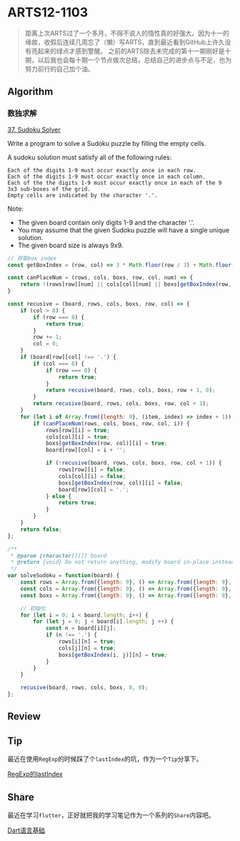 # ARTS12-1103

> 距离上次ARTS过了一个多月，不得不说人的惰性真的好强大。因为十一的缘故，收假后连续几周忘了（懒）写ARTS，直到最近看到GitHub上许久没有亮起来的绿点才感到警醒。
之前的ARTS除去未完成的第十一期刚好是十期，以后我也会每十期一个节点做次总结，总结自己的进步点与不足，也为努力前行的自己加个油。

## Algorithm

### 数独求解

[37. Sudoku Solver](https://leetcode-cn.com/problems/sudoku-solver/)

Write a program to solve a Sudoku puzzle by filling the empty cells.

A sudoku solution must satisfy all of the following rules:

    Each of the digits 1-9 must occur exactly once in each row.
    Each of the digits 1-9 must occur exactly once in each column.
    Each of the the digits 1-9 must occur exactly once in each of the 9 3x3 sub-boxes of the grid.
    Empty cells are indicated by the character '.'.

Note:

* The given board contain only digits 1-9 and the character '.'.
* You may assume that the given Sudoku puzzle will have a single unique solution.
* The given board size is always 9x9.

```javascript
// 获取box index
const getBoxIndex = (row, col) => 3 * Math.floor(row / 3) + Math.floor(col / 3);

const canPlaceNum = (rows, cols, boxs, row, col, num) => {
    return !(rows[row][num] || cols[col][num] || boxs[getBoxIndex(row, col)][num]);
}

const recusive = (board, rows, cols, boxs, row, col) => {
    if (col > 8) {
        if (row === 8) {
            return true;
        }
        row += 1;
        col = 0;
    }
    if (board[row][col] !== '.') {
        if (col === 8) {
            if (row === 8) {
                return true;
            }
            return recusive(board, rows, cols, boxs, row + 1, 0);
        }
        return recusive(board, rows, cols, boxs, row, col + 1);
    }
    for (let i of Array.from({length: 9}, (item, index) => index + 1)) {
        if (canPlaceNum(rows, cols, boxs, row, col, i)) {
            rows[row][i] = true;
            cols[col][i] = true;
            boxs[getBoxIndex(row, col)][i] = true;
            board[row][col] = i + '';

            if (!recusive(board, rows, cols, boxs, row, col + 1)) {
                rows[row][i] = false;
                cols[col][i] = false;
                boxs[getBoxIndex(row, col)][i] = false;
                board[row][col] = '.';
            } else {
                return true;
            }
        }
    }
    return false;
};

/**
 * @param {character[][]} board
 * @return {void} Do not return anything, modify board in-place instead.
 */
var solveSudoku = function(board) {
    const rows = Array.from({length: 9}, () => Array.from({length: 9}, () => false));
    const cols = Array.from({length: 9}, () => Array.from({length: 9}, () => false));
    const boxs = Array.from({length: 9}, () => Array.from({length: 9}, () => false));

    // 初始化
    for (let i = 0; i < board.length; i++) {
        for (let j = 0; j < board[i].length; j ++) {
            const n = board[i][j];
            if (n !== '.') {
                rows[i][n] = true;
                cols[j][n] = true;
                boxs[getBoxIndex(i, j)][n] = true;
            }
        }
    }

    recusive(board, rows, cols, boxs, 0, 0);
};
```

## Review

## Tip

最近在使用`RegExp`的时候踩了个`lastIndex`的坑，作为一个`Tip`分享下。

[RegExp的lastIndex](https://github.com/kindboy/arts/Tip/RegExp的lastIndex.md)

## Share

最近在学习`flutter`，正好就把我的学习笔记作为一个系列的`Share`内容吧。

[Dart语言基础](https://github.com/kindboy/arts/blob/master/Share/flutter/Dart%E8%AF%AD%E8%A8%80%E5%9F%BA%E7%A1%80.md)
